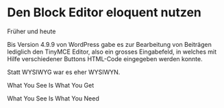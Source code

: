 # Den Block Editor eloquent nutzen

Früher und heute

Bis Version 4.9.9 von WordPress gabe es zur Bearbeitung von Beiträgen lediglich den TinyMCE Editor, also ein grosses Eingabefeld, in welches mit Hilfe verschiedener Buttons HTML-Code eingegeben werden konnte.

Statt WYSIWYG war es eher WYSIWYN.



What You See Is What You Get

What You See Is What You Need

